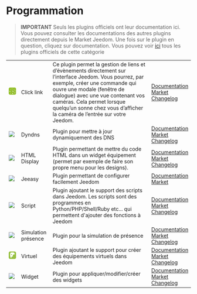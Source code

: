 
# Programmation


>**IMPORTANT**
>Seuls les plugins officiels ont leur documentation ici. Vous pouvez consulter les documentations des autres plugins directement depuis le Market Jeedom. Une fois sur le plugin en question, cliquez sur documentation.
>Vous pouvez voir [ici](https://market.jeedom.com/index.php?v=d&p=market&type=plugin&categorie=programming) tous les plugins officiels de cette catégorie


| | | | |
|--- | --- | --- | ---|
|<img src="clink/clink_icon.png" class="pluginLogo" width="100" />|Click link|Ce plugin permet la gestion de liens et d’évènements directement sur l’interface Jeedom. Vous pourrez, par exemple, créer une commande qui ouvre une modale (fenêtre de dialogue) avec une vue contenant vos caméras. Cela permet lorsque quelqu’un sonne chez vous d’afficher la caméra de l’entrée sur votre Jeedom.|[Documentation](clink/index.md)<br/>[Market](https://market.jeedom.com/index.php?v=d&p=market_display&id=1867)<br/>[Changelog](clink/changelog.md)|
|<img src="dyndns/dyndns_icon.png" class="pluginLogo" width="100" />|Dyndns|Plugin pour mettre à jour dynamiquement des DNS|[Documentation](dyndns/index.md)<br/>[Market](https://market.jeedom.com/index.php?v=d&p=market_display&id=1928)<br/>[Changelog](dyndns/changelog.md)|
|<img src="htmldisplay/htmldisplay_icon.png" class="pluginLogo" width="100" />|HTML Display|Plugin permettant de mettre du code HTML dans un widget équipement (permet par exemple de faire son propre menu pour les designs).|[Documentation](htmldisplay/index.md)<br/>[Market](https://market.jeedom.com/index.php?v=d&p=market_display&id=3843)<br/>[Changelog](htmldisplay/changelog.md)|
|<img src="jeeasy/jeeasy_icon.png" class="pluginLogo" width="100" />|Jeeasy|Plugin permettant de configurer facilement Jeedom|[Documentation](jeeasy/index.md)<br/>[Market](https://market.jeedom.com/index.php?v=d&p=market_display&id=3828)|
|<img src="script/script_icon.png" class="pluginLogo" width="100" />|Script|Plugin ajoutant le support des scripts dans Jeedom. Les scripts sont des programmes en Python/PHP/Shell/Ruby etc... qui permettent d'ajouter des fonctions à Jeedom|[Documentation](script/index.md)<br/>[Market](https://market.jeedom.com/index.php?v=d&p=market_display&id=20)<br/>[Changelog](script/changelog.md)|
|<img src="simupre/simupre_icon.png" class="pluginLogo" width="100" />|Simulation présence|Plugin pour la simulation de présence|[Documentation](simupre/index.md)<br/>[Market](https://market.jeedom.com/index.php?v=d&p=market_display&id=3762)<br/>[Changelog](simupre/changelog.md)|
|<img src="virtual/virtual_icon.png" class="pluginLogo" width="100" />|Virtuel|Plugin ajoutant le support pour créer des équipements virtuels dans Jeedom|[Documentation](virtual/index.md)<br/>[Market](https://market.jeedom.com/index.php?v=d&p=market_display&id=21)<br/>[Changelog](virtual/changelog.md)|
|<img src="widget/widget_icon.png" class="pluginLogo" width="100" />|Widget|Plugin pour appliquer/modifier/créer des widgets|[Documentation](widget/index.md)<br/>[Market](https://market.jeedom.com/index.php?v=d&p=market_display&id=9)<br/>[Changelog](widget/changelog.md)|
